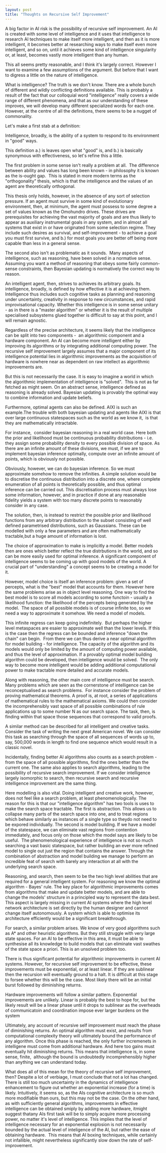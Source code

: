 ```yaml
---
layout: post
title: "Thoughts on Recursive Self Improvement"
---
```

A big factor in AI risk is the possibility of recursive self improvement. An AI is created with some level of intelligence and it uses that intelligence to research AI techniques to make itself more intelligent, and then as it is more intelligent, it becomes better at researching ways to make itself even more intelligent, and so on, until it achieves some kind of intelligence singularity or, at least, becomes vastly more intelligent than any human.

This all seems pretty reasonable, and I think it's largely correct. However I want to examine a few assumptions of the argument. But before that I want to digress a little on the nature of intelligence.

What is intelligence? The truth is we don't know. There are a whole bunch of different and wildly conflicting definitions available. This is probably a result of the fact that our colloquial word "intelligence" really covers a wide range of different phenomena, and that as our understanding of these improves, we will develop many different specialized words for each one. However, at the centre of all the definitions, there seems to be a nugget of commonality.

Let's make a first stab at a definition:

Intelligence, broadly, is the ability of a system to respond to its environment in "good" ways.

This definition a.) is leaves open what "good" is, and b.) is basically synonymous with effectiveness, so let's refine this a little.

The first problem in some sense isn't really a problem at all.  The difference between ability and values has long been known - in philosophy it is known as the is-ought gap.  This is stated in more modern terms as the "orthogonality" thesis, which is that the intelligence and the values of an agent are theoretically orthogonal.

This thesis only holds, however, in the absence of any sort of selection pressure. If an agent must survive in some kind of evolutionary environment, then, at minimum, the agent must possess to some degree a set of values known as the Omohundro drives. These drives are prerequisites for achieving the vast majority of goals and are thus likely to appear as auxiliary instrumental goals in any system, and in almost all systems that exist in or have originated from some selection regime. They include such desires as survival, and self-improvement - to achieve a goal you must first survive, and b.) for most goals you are better off being more capable than less in a general sense.

The second also isn't as problematic as it sounds.  Many aspects of intelligence, such as reasoning, have been solved in a normative sense. Assuming you want a method of reasoning that obeys some fairly common-sense constraints, then Bayesian updating is normatively the correct way to reason.




An intelligent agent, then, strives to achieves its arbitrary goals. Its intelligence, broadly, is defined by how effective it is at achieving them. Intelligence thus includes such cognitive tasks as planning and reasoning under uncertainty, creativity in response to new circumstances, and rapid improvisational capacity. Whether this intelligence is in some sense unitary - as in there is a "master algorithm" or whether it is the result of multiple specialised subsystems glued together is difficult to say at this point, and I will remain agnostic.

Regardless of the precise architecture, it seems likely that the intelligence can be split into two components -  an algorithmic component and a hardware component. An AI can become more intelligent either by improving its algorithms or by integrating additional computing power. The recursive self improvement largely assumes that a major component of its intelligence potential lies in algorithmic improvements as the acquisition of hardware is nowhere near as dependent on raw intellect as algorithmic improvements are.

But this is not necessarily the case. It is easy to imagine a world in which the algorithmic implementation of intelligence is "solved".  This is not as far fetched as might seem. On an abstract sense, intelligence defined as reasoning is already solved. Bayesian updating is provably the optimal way to combine information and update beliefs.

Furthermore, optimal agents can also be defined. AIXI is such an example.The trouble with both bayesian updating and agents like AIXI is that over large continuous statespaces such as the world as we know it,  is that they are mathematically intractable.

For instance,  consider bayesian reasoning in a real world case. Here both the prior and likelihood must be continuous probability distributions - i.e. they assign some probability density to every possible division of space. As there are an infinite amount of these divisions, we must, if we are to implement bayesian inference optimally, compute over an infinite amount of points, which is obviously not possible.

Obviously, however, we can do bayesian inference. So we must approximate somehow to remove the infinities. A simple solution would be to discretise the continuous distribution into a discrete one, where complete enumeration of all points is theoretically possible, and thus optimal inference can be carried out. This discretisation process must always lose some information, however, and in practice if done at any reasonable fidelity yields a system with too many discrete points to reasonably consider in any case.

The solution, then, is instead to restrict the possible prior and likelihood functions from any arbitrary distribution to the subset consisting of well defined parametrised distributions, such as Gaussians. These can be modelled with only a few parameters and are often mathematically tractable,but a huge amount of information is lost.

The choice of approximation to make is implicitly a model. Better models then are ones which better reflect the true distrbutions in the world, and so can be more easily used for optimal inference. A significant component of intelligence seems to be coming up with good models of the world. A crucial part of "understanding" a concept seems to be creating a model for it.

However, model choice is itself an inference problem: given a set of percepts, what is the "best" model that accounts for them. However here the same problems arise as in object level reasoning. One way to find the best model is to score all models according to some functoin - usually a likelihood function: the likelihood of the percepts being generated by the model.  The space of all possible models is of course infinite too, so we need a way to approximate it somehow. We need a model of models.

This infinite regress can keep going indefinitely.  But perhaps the higher level metaspaces are esaier to approximate well than the lower levels. If this is the case then the regress can be bounded and inference "down the chain" can begin.  From there we can thus derive a near optimal algorithm for model building - for intelligence. The capacity of the algorithm and its models would only be limited by the amount of computing power available, and thus the level of approximation. If a provably optimal model building algorithm could be developed, then intelligence would be solved.  The only way to become more intelligent would be adding additional computational power to make tractable more detailed and accurate models.

Along with reasoning, the other main core of intelligence must be search.  Many problems which are seen as the cornerstone of intelligence can be reconceptualised as search problems.  For instance consider the problem of proving mathematical theorems. A proof is, at root, a series of applications of mathematical rules to the mathematical axioms. We could then consider the incomprehensibly vast space of all possible combinations of rule applications up to some number N as our search space. The task, then, is finding within that space those sequences that correspond to valid proofs.

A similar method can be described for all intelligent and creative tasks. Consider the task of writing the next great American novel. We can consider this task as searching through the space of all sequences of words up to, say, 500,000 words in length to find one sequence which would result in a classic novel.

Incidentally, finding better AI algorithms also counts as a search problem - from the space of all possible algorithms, find the ones better than the current one. The same also applies to search algorithms, leading to the possibility of recursive search improvement. If we consider intelligence largely isomorphic to search, then recursive search and recursive intelligence improvement are the same thing.

Here modelling is also vital. Doing intelligent and creative work, however, does not feel like a search problem, at least phenomenologically. The reason for this is that our "intelligence algorithm" has two tools is uses to make the search space tractable. The first is abstraction. This allows us to collapse many parts of the search space into one, and to treat regions which behave similarly as instances of a single type so theydo not need to be expored individually. The second is model building. If we have a model of the statespace, we can eliminate vast regions from contention immediately, and focus only on those which the model says are likely to be useful.  The phenomenological experience of intelligence is not so much searching a vast basic statespace, but rather building an ever more refined model to single out just the region that contains the answer. Through the combination of abstraction and model building we manage to perform an incredible feat of search with barely any interaction at all with the underlying search space.

Reasoning, and search, then seem to be the two high level abilities that are required for a general intelligent system. For reasoning we know the optimal algorithm - Bayes' rule. The key place for algorithmic improvements comes from algorithms that make and update better models, and are able to change the models' structure in a principled way to represent the data best. This aspect is largely missing in current AI systems where the high level network architecture is set directly by the human designer and cannot change itself autonomously. A system which is able to optimise its architecture efficiently would be a significant breakthrough.

For search, a similar problem arises. We know of very good algorithms such as A* and other heuristic algorithms. But they still struggle with very large state spaces. For an AI to be effective in this area, it must be able to synthesise all its knowledge to build models that can eliminate vast swathes of the state space a priori. This is an unsolved problem too.

There is thus significant potential for algorithmic improvements in current AI systems. However, for recursive self improvement to be effective, these improvements must be exponential, or at least linear. If they are sublinear then the recursion will eventually ground to a halt. It is difficult at this stage to forsee whether this will be the case. Most likely there will be an initial burst followed by diminishing returns.

Hardware improvements will follow a similar pattern. Exponential improvements are unlikely. Linear is probably the best to hope for, but the likely result will be a linear phase until it drops to sublinear as the overheads of communicatoin and coordination impose ever larger burdens on the system




Ultimately, any account of recursive self improvement must reach the phase of diminishing returns. An optimal algorithm must exist, and results from computational complexity theory will ultimately bound the performance of any algorithm. Once this phase is reached, the only further incremenets in intelligene must come from additional hardware. And here too gains must eventually hit diminishing returns. This means that intelligence is, in some sense, finite,  although the bound is undoubtedly incomprehensibly higher than anything we can understand today.

What does all of this mean for the theory of recursive self improvement, then? Despite a lot of verbiage, I must conclude that not a lot has changed.  There is still too much uncertainty in the dynamics of intelligence enhancement to figure out whether an exponential increase (for a time) is likely. Intuitively, it seems so, as the AIs cognitive architecture is so much more modifiable than ours, but this may not be the case. On the other hand, as with sufficiently general algorithms, improvements in effective intelligence can be obtained smiply by adding more hardware, itmight suggest thatany AIs first task will be to simply acquire more processing power, no matter it's level of intelligence. This implies that the level of intelligence necessary for an exponential explosion is not necessarily bounded by the actual level of inteligence of the AI, but rather the ease of obtaining hardware.  This means that AI boxing techniques, while certainly not infallible, might nevertheless significantly slow down the rate of self-improvement.





